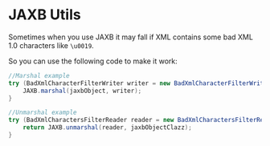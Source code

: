 # JAXB Utils

Sometimes when you use JAXB it may fall if XML contains some bad XML 1.0 characters like `\u0019`.

So you can use the following code to make it work:

```java
//Marshal example
try (BadXmlCharacterFilterWriter writer = new BadXmlCharacterFilterWriter(file, encoding)) {
    JAXB.marshal(jaxbObject, writer);
}

//Unmarshal example
try (BadXmlCharactersFilterReader reader = new BadXmlCharactersFilterReader(file, encoding)) {
    return JAXB.unmarshal(reader, jaxbObjectClazz);
}
```